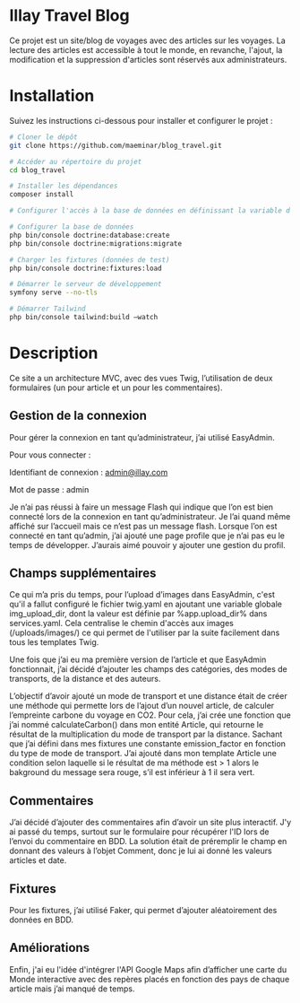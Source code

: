 # Illay Travel Blog

Ce projet est un site/blog de voyages avec des articles sur les voyages. La lecture des articles est accessible à tout le monde, en revanche, l'ajout, la modification et la suppression d'articles sont réservés aux administrateurs.

# Installation
Suivez les instructions ci-dessous pour installer et configurer le projet :

```bash
# Cloner le dépôt
git clone https://github.com/maeminar/blog_travel.git

# Accéder au répertoire du projet
cd blog_travel

# Installer les dépendances
composer install

# Configurer l'accès à la base de données en définissant la variable d'environnement dans un fichier .env.local

# Configurer la base de données
php bin/console doctrine:database:create
php bin/console doctrine:migrations:migrate

# Charger les fixtures (données de test)
php bin/console doctrine:fixtures:load

# Démarrer le serveur de développement
symfony serve --no-tls

# Démarrer Tailwind
php bin/console tailwind:build –watch
```
# Description

Ce site a un architecture MVC, avec des vues Twig, l’utilisation de deux formulaires (un pour article et un pour les commentaires).

## Gestion de la connexion

Pour gérer la connexion en tant qu’administrateur, j’ai utilisé EasyAdmin.

Pour vous connecter :

Identifiant de connexion : admin@illay.com

Mot de passe : admin

Je n’ai pas réussi à faire un message Flash qui indique que l’on est bien connecté lors de la connexion en tant qu’administrateur. Je l’ai quand même affiché sur l’accueil mais ce n’est pas un message flash. 
Lorsque l’on est connecté en tant qu’admin, j’ai ajouté une page profile que je n’ai pas eu le temps de développer. J’aurais aimé pouvoir y ajouter une gestion du profil.

## Champs supplémentaires

Ce qui m’a pris du temps, pour l’upload d’images dans EasyAdmin, c'est qu'il a fallut configuré le fichier twig.yaml en ajoutant une variable globale img_upload_dir, dont la valeur est définie par %app.upload_dir% dans services.yaml. Cela centralise le chemin d'accès aux images (/uploads/images/) ce qui permet de l'utiliser par la suite facilement dans tous les templates Twig.

Une fois que j’ai eu ma première version de l’article et que EasyAdmin fonctionnait, j’ai décidé d’ajouter les champs des catégories, des modes de transports, de la distance et des auteurs.

L’objectif d’avoir ajouté un mode de transport et une distance était de créer une méthode qui permette lors de l’ajout d’un nouvel article, de calculer l’empreinte carbone du voyage en CO2. Pour cela, j’ai crée une fonction que j’ai nommé calculateCarbon() dans mon entité Article, qui retourne le résultat de la multiplication du mode de transport par la distance. Sachant que j’ai défini dans mes fixtures une constante emission_factor en fonction du type de mode de transport. 
J’ai ajouté dans mon template Article une condition selon laquelle si le résultat de ma méthode est > 1 alors le bakground du message sera rouge, s’il est inférieur à 1 il sera vert. 

## Commentaires

J’ai décidé d’ajouter des commentaires afin d’avoir un site plus interactif. J'y ai passé du temps, surtout sur le formulaire pour récupérer l'ID lors de l’envoi du commentaire en BDD. La solution était de préremplir le champ en donnant des valeurs à l’objet Comment, donc je lui ai donné les valeurs articles et date. 

## Fixtures 
Pour les fixtures, j’ai utilisé Faker, qui permet d’ajouter aléatoirement des données en BDD.

## Améliorations
Enfin, j'ai eu l'idée d'intégrer l'API Google Maps afin d’afficher une carte du Monde interactive avec des repères placés en fonction des pays de chaque article mais j’ai manqué de temps.
